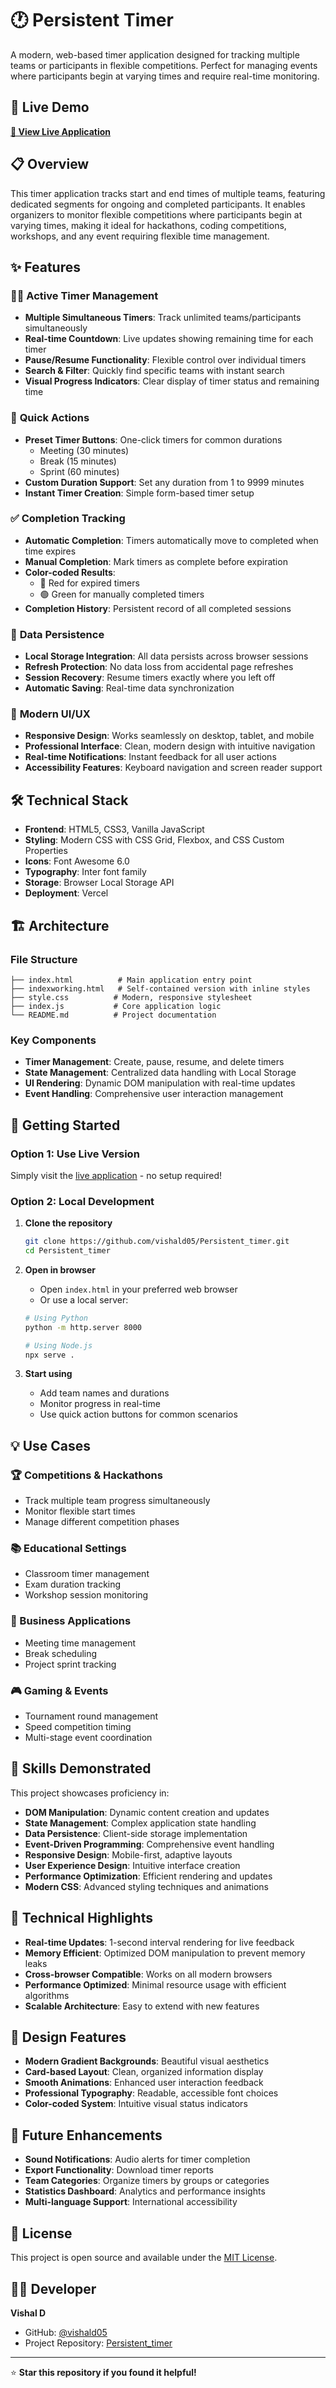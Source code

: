 # 🕐 Persistent Timer

A modern, web-based timer application designed for tracking multiple teams or participants in flexible competitions. Perfect for managing events where participants begin at varying times and require real-time monitoring.

## 🌟 Live Demo

**[🚀 View Live Application](https://persistent-timer-inhmzcqec-vishals-projects-fa573ac6.vercel.app/)**

## 📋 Overview

This timer application tracks start and end times of multiple teams, featuring dedicated segments for ongoing and completed participants. It enables organizers to monitor flexible competitions where participants begin at varying times, making it ideal for hackathons, coding competitions, workshops, and any event requiring flexible time management.

## ✨ Features

### 🏃‍♂️ **Active Timer Management**
- **Multiple Simultaneous Timers**: Track unlimited teams/participants simultaneously
- **Real-time Countdown**: Live updates showing remaining time for each timer
- **Pause/Resume Functionality**: Flexible control over individual timers
- **Search & Filter**: Quickly find specific teams with instant search
- **Visual Progress Indicators**: Clear display of timer status and remaining time

### 🎯 **Quick Actions**
- **Preset Timer Buttons**: One-click timers for common durations
  - Meeting (30 minutes)
  - Break (15 minutes) 
  - Sprint (60 minutes)
- **Custom Duration Support**: Set any duration from 1 to 9999 minutes
- **Instant Timer Creation**: Simple form-based timer setup

### ✅ **Completion Tracking**
- **Automatic Completion**: Timers automatically move to completed when time expires
- **Manual Completion**: Mark timers as complete before expiration
- **Color-coded Results**: 
  - 🔴 Red for expired timers
  - 🟢 Green for manually completed timers
- **Completion History**: Persistent record of all completed sessions

### 💾 **Data Persistence**
- **Local Storage Integration**: All data persists across browser sessions
- **Refresh Protection**: No data loss from accidental page refreshes
- **Session Recovery**: Resume timers exactly where you left off
- **Automatic Saving**: Real-time data synchronization

### 🎨 **Modern UI/UX**
- **Responsive Design**: Works seamlessly on desktop, tablet, and mobile
- **Professional Interface**: Clean, modern design with intuitive navigation
- **Real-time Notifications**: Instant feedback for all user actions
- **Accessibility Features**: Keyboard navigation and screen reader support

## 🛠️ Technical Stack

- **Frontend**: HTML5, CSS3, Vanilla JavaScript
- **Styling**: Modern CSS with CSS Grid, Flexbox, and CSS Custom Properties
- **Icons**: Font Awesome 6.0
- **Typography**: Inter font family
- **Storage**: Browser Local Storage API
- **Deployment**: Vercel

## 🏗️ Architecture

### **File Structure**
```
├── index.html          # Main application entry point
├── indexworking.html   # Self-contained version with inline styles
├── style.css          # Modern, responsive stylesheet
├── index.js           # Core application logic
└── README.md          # Project documentation
```

### **Key Components**
- **Timer Management**: Create, pause, resume, and delete timers
- **State Management**: Centralized data handling with Local Storage
- **UI Rendering**: Dynamic DOM manipulation with real-time updates
- **Event Handling**: Comprehensive user interaction management

## 🚀 Getting Started

### **Option 1: Use Live Version**
Simply visit the [live application](https://persistent-timer-inhmzcqec-vishals-projects-fa573ac6.vercel.app/) - no setup required!

### **Option 2: Local Development**
1. **Clone the repository**
   ```bash
   git clone https://github.com/vishald05/Persistent_timer.git
   cd Persistent_timer
   ```

2. **Open in browser**
   - Open `index.html` in your preferred web browser
   - Or use a local server:
   ```bash
   # Using Python
   python -m http.server 8000
   
   # Using Node.js
   npx serve .
   ```

3. **Start using**
   - Add team names and durations
   - Monitor progress in real-time
   - Use quick action buttons for common scenarios

## 💡 Use Cases

### **🏆 Competitions & Hackathons**
- Track multiple team progress simultaneously
- Monitor flexible start times
- Manage different competition phases

### **📚 Educational Settings**
- Classroom timer management
- Exam duration tracking
- Workshop session monitoring

### **🏢 Business Applications**
- Meeting time management
- Break scheduling
- Project sprint tracking

### **🎮 Gaming & Events**
- Tournament round management
- Speed competition timing
- Multi-stage event coordination

## 🎯 Skills Demonstrated

This project showcases proficiency in:

- **DOM Manipulation**: Dynamic content creation and updates
- **State Management**: Complex application state handling
- **Data Persistence**: Client-side storage implementation
- **Event-Driven Programming**: Comprehensive event handling
- **Responsive Design**: Mobile-first, adaptive layouts
- **User Experience Design**: Intuitive interface creation
- **Performance Optimization**: Efficient rendering and updates
- **Modern CSS**: Advanced styling techniques and animations

## 🔧 Technical Highlights

- **Real-time Updates**: 1-second interval rendering for live feedback
- **Memory Efficient**: Optimized DOM manipulation to prevent memory leaks
- **Cross-browser Compatible**: Works on all modern browsers
- **Performance Optimized**: Minimal resource usage with efficient algorithms
- **Scalable Architecture**: Easy to extend with new features

## 🎨 Design Features

- **Modern Gradient Backgrounds**: Beautiful visual aesthetics
- **Card-based Layout**: Clean, organized information display
- **Smooth Animations**: Enhanced user interaction feedback
- **Professional Typography**: Readable, accessible font choices
- **Color-coded System**: Intuitive visual status indicators

## 🚀 Future Enhancements

- **Sound Notifications**: Audio alerts for timer completion
- **Export Functionality**: Download timer reports
- **Team Categories**: Organize timers by groups or categories
- **Statistics Dashboard**: Analytics and performance insights
- **Multi-language Support**: International accessibility

## 📄 License

This project is open source and available under the [MIT License](LICENSE).

## 👨‍💻 Developer

**Vishal D**
- GitHub: [@vishald05](https://github.com/vishald05)
- Project Repository: [Persistent_timer](https://github.com/vishald05/Persistent_timer)

---

⭐ **Star this repository if you found it helpful!**
